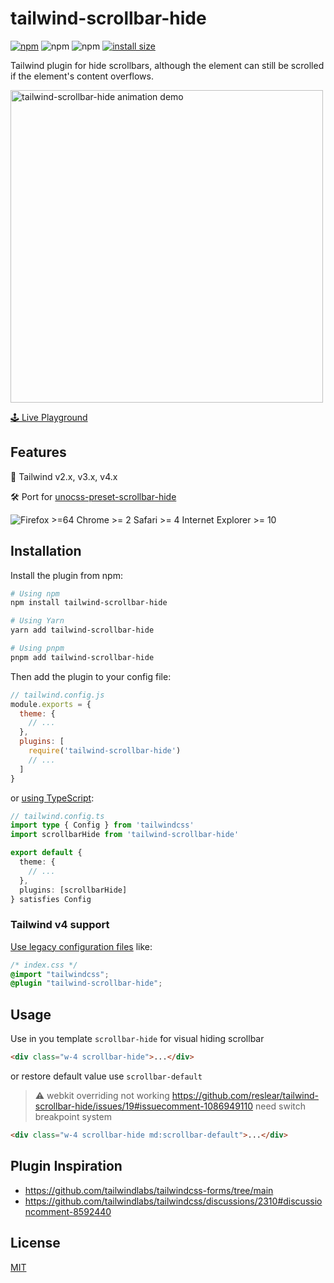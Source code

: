 # tailwind-scrollbar-hide

[![npm](https://img.shields.io/npm/v/tailwind-scrollbar-hide)](https://www.npmjs.com/package/tailwind-scrollbar-hide)
![npm](https://img.shields.io/npm/dt/tailwind-scrollbar-hide)
![npm](https://img.shields.io/npm/dw/tailwind-scrollbar-hide)
[![install size](https://packagephobia.com/badge?p=tailwind-scrollbar-hide)](https://packagephobia.com/result?p=tailwind-scrollbar-hide)

Tailwind plugin for hide scrollbars, although the element can still be scrolled if the element's content overflows.

<img src="https://user-images.githubusercontent.com/12596485/142972957-272010d3-29f6-4be7-99e1-dd03e7a8b92b.gif" alt="tailwind-scrollbar-hide animation demo" height="500" />

[🕹 Live Playground](https://reslear.github.io/tailwind-scrollbar-hide/)

## Features

🎨 Tailwind v2.x, v3.x, v4.x

🛠️ Port for [unocss-preset-scrollbar-hide](https://github.com/reslear/unocss-preset-scrollbar-hide)

![Firefox >=64 Chrome >= 2 Safari >= 4 Internet Explorer >= 10 ](https://badges.herokuapp.com/browsers?googlechrome=2&firefox=64&safari=4&iexplore=10)

## Installation

Install the plugin from npm:

```sh
# Using npm
npm install tailwind-scrollbar-hide

# Using Yarn
yarn add tailwind-scrollbar-hide

# Using pnpm
pnpm add tailwind-scrollbar-hide
```

Then add the plugin to your config file:

```js
// tailwind.config.js
module.exports = {
  theme: {
    // ...
  },
  plugins: [
    require('tailwind-scrollbar-hide')
    // ...
  ]
}
```

or [using TypeScript](https://tailwindcss.com/docs/configuration#using-esm-or-type-script):

```ts
// tailwind.config.ts
import type { Config } from 'tailwindcss'
import scrollbarHide from 'tailwind-scrollbar-hide'

export default {
  theme: {
    // ...
  },
  plugins: [scrollbarHide]
} satisfies Config
```

### Tailwind v4 support

[Use legacy configuration files](https://tailwindcss.com/docs/v4-beta#using-legacy-configuration-files) like:

```css
/* index.css */
@import "tailwindcss";
@plugin "tailwind-scrollbar-hide";
```

## Usage

Use in you template `scrollbar-hide` for visual hiding scrollbar

```html
<div class="w-4 scrollbar-hide">...</div>
```

or restore default value use `scrollbar-default`

> ⚠️ webkit overriding not working https://github.com/reslear/tailwind-scrollbar-hide/issues/19#issuecomment-1086949110 need switch breakpoint system

```html
<div class="w-4 scrollbar-hide md:scrollbar-default">...</div>
```

## Plugin Inspiration

- https://github.com/tailwindlabs/tailwindcss-forms/tree/main
- https://github.com/tailwindlabs/tailwindcss/discussions/2310#discussioncomment-8592440

## License

[MIT](./LICENSE)
